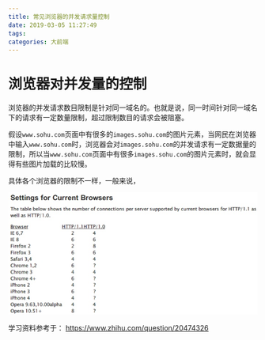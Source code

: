 ```yaml
---
title: 常见浏览器的并发请求量控制
date: 2019-03-05 11:27:49
tags:
categories: 大前端
---
```


# 浏览器对并发量的控制

浏览器的并发请求数目限制是针对同一域名的。也就是说，同一时间针对同一域名下的请求有一定数量限制，超过限制数目的请求会被阻塞。

假设`www.sohu.com`页面中有很多的`images.sohu.com`的图片元素，当网民在浏览器中输入`www.sohu.com`时，浏览器会对`images.sohu.com`的并发请求有一定数据量的限制，所以当`www.sohu.com`页面中有很多`images.sohu.com`的图片元素时，就会显得有些图片加载的比较慢。

具体各个浏览器的限制不一样，一般来说，

![](/images/browser_conc_1_1.png)

学习资料参考于：
https://www.zhihu.com/question/20474326